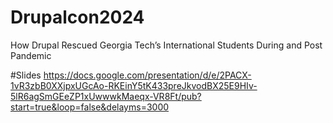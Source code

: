 # Drupalcon2024

How Drupal Rescued Georgia Tech’s International Students During and Post Pandemic

#Slides
https://docs.google.com/presentation/d/e/2PACX-1vR3zbB0XXjpxUGcAo-RKEinY5tK433preJkvodBX25E9HIv-5lR6agSmGEeZP1xUwwwkMaeqx-VR8Ft/pub?start=true&loop=false&delayms=3000
